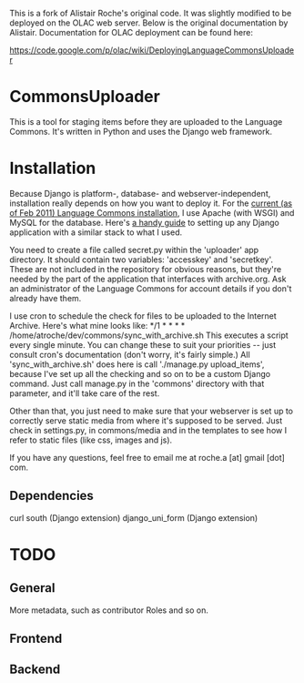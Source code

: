 This is a fork of Alistair Roche's original code. It was slightly modified to be deployed on the OLAC web server.
Below is the original documentation by Alistair. Documentation for OLAC deployment can be found here:

  https://code.google.com/p/olac/wiki/DeployingLanguageCommonsUploader
  

CommonsUploader
===============

This is a tool for staging items before they are uploaded to the Language Commons. It's written in Python and uses the Django web framework.

Installation
============

Because Django is platform-, database- and webserver-independent, installation really depends on how you want to deploy it. For the [current (as of Feb 2011) Language Commons installation](http://upload.languagecommons.org/), I use Apache (with WSGI) and MySQL for the database. Here's [a handy guide](http://articles.slicehost.com/2009/9/3/ubuntu-hardy-using-mod_wsgi-to-serve-your-application/) to setting up any Django application with a similar stack to what I used.

You need to create a file called secret.py within the 'uploader' app directory. It should contain two variables: 'accesskey' and 'secretkey'. These are not included in the repository for obvious reasons, but they're needed by the part of the application that interfaces with archive.org. Ask an administrator of the Language Commons for account details if you don't already have them.

I use cron to schedule the check for files to be uploaded to the Internet Archive. Here's what mine looks like:
    */1 * * * * /home/atroche/dev/commons/sync_with_archive.sh
This executes a script every single minute. You can change these to suit your priorities -- just consult cron's documentation (don't worry, it's fairly simple.)
All 'sync_with_archive.sh' does here is call './manage.py upload_items', because I've set up all the checking and so on to be a custom Django command. Just call manage.py in the 'commons' directory with that parameter, and it'll take care of the rest.

Other than that, you just need to make sure that your webserver is set up to correctly serve static media from where it's supposed to be served. Just check in settings.py, in commons/media and in the templates to see how I refer to static files (like css, images and js).

If you have any questions, feel free to email me at roche.a [at] gmail [dot] com.

Dependencies
------------

curl
south (Django extension)
django_uni_form (Django extension)

TODO
====

General
-------
More metadata, such as contributor Roles and so on.

Frontend
--------

Backend
-------

